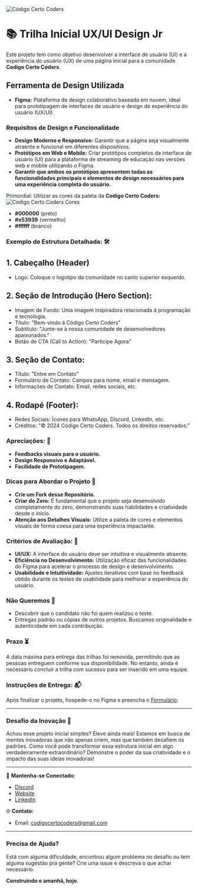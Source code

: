 ![Código Certo Coders](https://utfs.io/f/3b2340e8-5523-4aca-a549-0688fd07450e-j4edu.jfif)

# 📚 Trilha Inicial UX/UI Design Jr
Este projeto tem como objetivo desenvolver a interface de usuário (UI) e a experiência do usuário (UX) de uma página inicial para a comunidade **Codigo Certo Coders**.

## Ferramenta de Design Utilizada
- **Figma:** Plataforma de design colaborativo baseada em nuvem, ideal para prototipagem de interfaces de usuário e design de experiência do usuário (UX/UI).

### Requisitos de Design e Funcionalidade 
- **Design Moderno e Responsivo:** Garantir que a página seja visualmente atraente e funcional em diferentes dispositivos.
- **Protótipos em Web e Mobile:** Criar protótipos completos da interface de usuário (UI) para a plataforma de streaming de educação nas versões web e mobile utilizando o Figma.
- **Garantir que ambos os protótipos apresentem todas as funcionalidades principais e elementos de design necessários para uma experiência completa do usuário.**

Primordial: Utilizar as cores da paleta da **Codigo Certo Coders:**
![Codigo Certo Coders Cores](https://github.com/codigocerto/TrilhaFrontEndJR-JUN15/assets/170693068/5ced1a97-b2c6-4f54-836c-7b3e115f879f)
- **#000000** (preto)
- **#e53939** (vermelho)
- **#ffffff** (branco)

### Exemplo de Estrutura Detalhada: 🛠️
## **1. Cabeçalho (Header)**
- Logo: Coloque o logotipo da comunidade no canto superior esquerdo.
## **2. Seção de Introdução (Hero Section):**
- Imagem de Fundo: Uma imagem inspiradora relacionada à programação e tecnologia.
- Título: "Bem-vindo à Código Certo Coders"
- Subtítulo: "Junte-se à nossa comunidade de desenvolvedores apaixonados."
- Botão de CTA (Call to Action): "Participe Agora"
## **3. Seção de Contato:**
- Título: "Entre em Contato"
- Formulário de Contato: Campos para nome, email e mensagem.
- Informações de Contato: Email, redes sociais, etc.
## **4. Rodapé (Footer):**
- Redes Sociais: Ícones para WhatsApp, Discord, LinkedIn, etc.
- Créditos: "© 2024 Código Certo Coders. Todos os direitos reservados."

### Apreciações: 🎉
- **Feedbacks visuais para o usuário.**
- **Design Responsivo e Adaptável.**
- **Facilidade de Prototipagem.**

### Dicas para Abordar o Projeto 🌟
- **Crie um Fork desse Repositório.**
- **Criar do Zero:** É fundamental que o projeto seja desenvolvido completamente do zero, demonstrando suas habilidades e criatividade desde o início.
- **Atenção aos Detalhes Visuais:** Utilize a paleta de cores e elementos visuais de forma coesa para uma experiência impactante.

### Critérios de Avaliação: 📝
- **UI/UX:** A interface do usuário deve ser intuitiva e visualmente atraente.
- **Eficiência no Desenvolvimento:** Utilização eficaz das funcionalidades do Figma para acelerar o processo de design e desenvolvimento.
- **Usabilidade e Intuitividade:** Ajustes iterativos com base no feedback obtido durante os testes de usabilidade para melhorar a experiência do usuário.

### Não Queremos 🚫
- Descobrir que o candidato não foi quem realizou o teste.
- Entregas padrão ou cópias de outros projetos. Buscamos originalidade e autenticidade em cada contribuição.

### Prazo ⏳
A data máxima para entrega das trilhas foi removida, permitindo que as pessoas entreguem conforme sua disponibilidade. No entanto, ainda é necessário concluir a trilha com sucesso para ser inserido em uma equipe.

### Instruções de Entrega: 📬
Após finalizar o projeto, hospede-o no Figma e preencha o [Formulário](https://forms.gle/Nmyjwna23VW9rM7m9):  

---

### Desafio da Inovação 🚀
Achou esse projeto inicial simples? Eleve ainda mais! Estamos em busca de mentes inovadoras que não apenas criem, mas que também desafiem os padrões. Como você pode transformar essa estrutura inicial em algo verdadeiramente extraordinário? Demonstre o poder da sua criatividade e o impacto das suas ideias inovadoras!

---

🔗 **Mantenha-se Conectado:**
- [Discord](discord.gg/y3GHwPvsMK)
- [Website](http://www.codigocertocoders.com.br/)
- [LinkedIn](https://www.linkedin.com/company/codigocertocoders/)
  
🌐 **Contato:**
- Email: codigocertocoders@gmail.com

---

### Precisa de Ajuda?
Está com alguma dificuldade, encontrou algum problema no desafio ou tem alguma sugestão pra gente? Crie uma issue e descreva o que achar necessário.

**Construindo o amanhã, hoje.**
